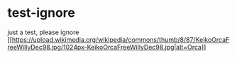 # test-ignore
just a test, please ignore
[[https://upload.wikimedia.org/wikipedia/commons/thumb/8/87/KeikoOrcaFreeWillyDec98.jpg/1024px-KeikoOrcaFreeWillyDec98.jpg|alt=Orca]]
